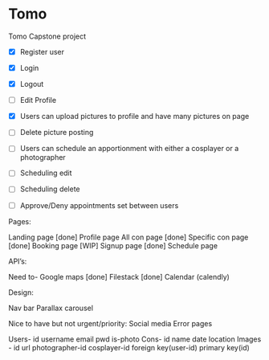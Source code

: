 # Tomo
Tomo Capstone project

- [x] Register user
- [x] Login
- [x] Logout
- [ ] Edit Profile
- [x] Users can upload pictures to profile and have many pictures on page
- [ ] Delete picture posting
- [ ] Users can schedule an apportionment with either a cosplayer or a photographer
- [ ] Scheduling edit
- [ ] Scheduling delete
- [ ] Approve/Deny appointments set between users


Pages:

Landing page [done]
Profile page 
All con page [done]
Specific con page [done]
Booking page [WIP]
Signup page [done]
Schedule page


API’s:

Need to-
Google maps [done]
Filestack [done]
Calendar (calendly)


Design:

Nav bar
Parallax
carousel

Nice to have but not urgent/priority:
Social media
Error pages









Users- id username email pwd is-photo
Cons- id name date location
Images - id url photographer-id cosplayer-id foreign key(user-id) primary key(id)



